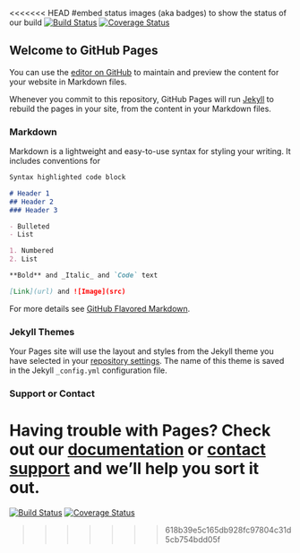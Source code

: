 <<<<<<< HEAD
#embed status images (aka badges) to show the status of our build
[![Build Status](https://travis-ci.com/rfcai/hpc-housing-quality.svg?branch=master)](https://travis-ci.com/rfcai/hpc-housing-quality)
[![Coverage Status](https://coveralls.io/repos/github/jfrostad/hpc-housing-quality/badge.svg?branch=master)](https://coveralls.io/github/jfrostad/hpc-housing-quality?branch=master)

## Welcome to GitHub Pages

You can use the [editor on GitHub](https://github.com/jfrostad/hpc-housing-quality/edit/master/README.md) to maintain and preview the content for your website in Markdown files.

Whenever you commit to this repository, GitHub Pages will run [Jekyll](https://jekyllrb.com/) to rebuild the pages in your site, from the content in your Markdown files.

### Markdown

Markdown is a lightweight and easy-to-use syntax for styling your writing. It includes conventions for

```markdown
Syntax highlighted code block

# Header 1
## Header 2
### Header 3

- Bulleted
- List

1. Numbered
2. List

**Bold** and _Italic_ and `Code` text

[Link](url) and ![Image](src)
```

For more details see [GitHub Flavored Markdown](https://guides.github.com/features/mastering-markdown/).

### Jekyll Themes

Your Pages site will use the layout and styles from the Jekyll theme you have selected in your [repository settings](https://github.com/jfrostad/hpc-housing-quality/settings). The name of this theme is saved in the Jekyll `_config.yml` configuration file.

### Support or Contact

Having trouble with Pages? Check out our [documentation](https://help.github.com/categories/github-pages-basics/) or [contact support](https://github.com/contact) and we’ll help you sort it out.
=======
[![Build Status](https://travis-ci.com/rfcai/hpc-housing-quality.svg?branch=master)](https://travis-ci.com/rfcai/hpc-housing-quality)
[![Coverage Status](https://coveralls.io/repos/github/jfrostad/hpc-housing-quality/badge.svg?branch=master)](https://coveralls.io/github/jfrostad/hpc-housing-quality?branch=master)
>>>>>>> 618b39e5c165db928fc97804c31d5cb754bdd05f
